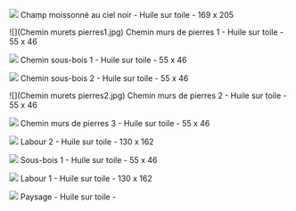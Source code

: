 
![](images/IMG_5425.jpg)
Champ moissonné au ciel noir - Huile sur toile - 169 x 205

![](Chemin murets pierres1.jpg)
Chemin murs de pierres 1 - Huile sur toile - 55 x 46

![](images/IMG_4732.jpg)
Chemin sous-bois 1 - Huile sur toile - 55 x 46

![](images/IMG_4775.jpg)
Chemin sous-bois 2 - Huile sur toile - 55 x 46

![](Chemin murets pierres2.jpg)
Chemin murs de pierres 2 - Huile sur toile - 55 x 46

![](images/C13.jpg)
Chemin murs de pierres 3 - Huile sur toile - 55 x 46

![](images/IMG_3639.jpg)
Labour 2 - Huile sur toile - 130 x 162

![](images/IMG_5037.jpg)
Sous-bois 1 - Huile sur toile - 55 x 46

![](images/IMG_3640.jpg)
Labour 1 - Huile sur toile - 130 x 162

![](images/IMG_3641.jpg)
Paysage - Huile sur toile - 
